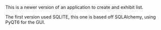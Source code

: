 This is a newer version of an application to create and exhibit list.

The first version used SQLITE, this one is based off SQLAlchemy, using PyQT6 for the GUI.
